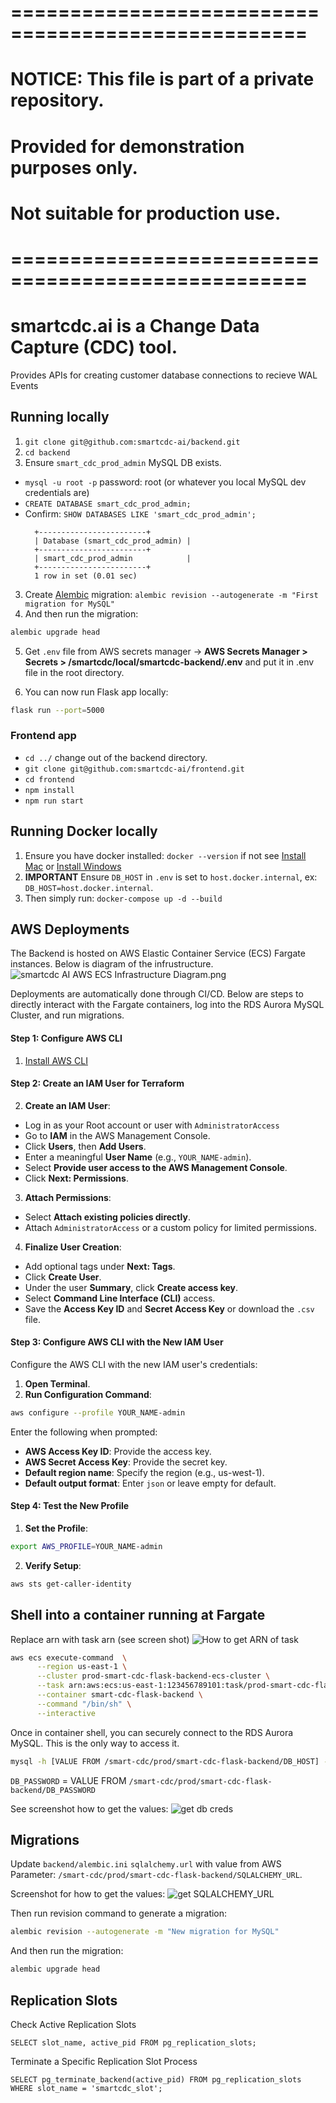 # ===================================================
# NOTICE: This file is part of a private repository.
# Provided for demonstration purposes only.
# Not suitable for production use.
# ===================================================

# smartcdc.ai is a Change Data Capture (CDC) tool.
Provides APIs for creating customer database connections to recieve WAL Events

## Running locally

1. `git clone git@github.com:smartcdc-ai/backend.git` 
2. `cd backend`
3. Ensure `smart_cdc_prod_admin` MySQL DB exists. 
  - `mysql -u root -p` password: root (or whatever you local MySQL dev credentials are)
  - `CREATE DATABASE smart_cdc_prod_admin;`
  - Confirm: `SHOW DATABASES LIKE 'smart_cdc_prod_admin';`
    ```mysql
      +------------------------+
      | Database (smart_cdc_prod_admin) |
      +------------------------+
      | smart_cdc_prod_admin            |
      +------------------------+
      1 row in set (0.01 sec)
    ```

3. Create [Alembic](https://flask-alembic.readthedocs.io/en/latest/) migration: `alembic revision --autogenerate -m "First migration for MySQL"`
4. And then run the migration:
```bash
alembic upgrade head
```

5. Get `.env` file from AWS secrets manager → **AWS Secrets Manager > Secrets > /smartcdc/local/smartcdc-backend/.env** and put it in .env file in the root directory.

6. You can now run Flask app locally:
```bash
flask run --port=5000
```

### Frontend app
- `cd ../` change out of the backend directory.
- `git clone git@github.com:smartcdc-ai/frontend.git`
- `cd frontend`
- `npm install`
- `npm run start`

## Running Docker locally
1. Ensure you have docker installed:
`docker --version` if not see [Install Mac](https://docs.docker.com/desktop/setup/install/mac-install/) or [Install Windows](https://docs.docker.com/desktop/setup/install/windows-install/)
2. **IMPORTANT** Ensure `DB_HOST` in `.env` is set to `host.docker.internal`, ex: `DB_HOST=host.docker.internal`. 
3. Then simply run: `docker-compose up -d --build`



## AWS Deployments
The Backend is hosted on AWS Elastic Container Service (ECS) Fargate instances. Below is diagram of the infrustructure.
![smartcdc AI AWS ECS Infrastructure Diagram.png](https://space-rocket.com/ecs-terraform-diagram.png)

Deployments are automatically done through CI/CD. Below are steps to directly interact with the Fargate containers, log into the RDS Aurora MySQL Cluster, and run migrations. 

#### Step 1: Configure AWS CLI
1. [Install AWS CLI](https://docs.aws.amazon.com/cli/latest/userguide/getting-started-install.html)

#### Step 2: Create an IAM User for Terraform
2. **Create an IAM User**:
- Log in as your Root account or user with `AdministratorAccess`
- Go to **IAM** in the AWS Management Console.
- Click **Users**, then **Add Users**.
- Enter a meaningful **User Name** (e.g., `YOUR_NAME-admin`).
- Select **Provide user access to the AWS Management Console**.
- Click **Next: Permissions**.

3. **Attach Permissions**:
- Select **Attach existing policies directly**.
- Attach `AdministratorAccess` or a custom policy for limited permissions.

4. **Finalize User Creation**:
- Add optional tags under **Next: Tags**.
- Click **Create User**.
- Under the user **Summary**, click **Create access key**.
- Select **Command Line Interface (CLI)** access.
- Save the **Access Key ID** and **Secret Access Key** or download the `.csv` file.

#### Step 3: Configure AWS CLI with the New IAM User
Configure the AWS CLI with the new IAM user's credentials:

1. **Open Terminal**.
2. **Run Configuration Command**:
```bash
aws configure --profile YOUR_NAME-admin
```

Enter the following when prompted:
- **AWS Access Key ID**: Provide the access key.
- **AWS Secret Access Key**: Provide the secret key.
- **Default region name**: Specify the region (e.g., us-west-1).
- **Default output format**: Enter `json` or leave empty for default.

#### Step 4: Test the New Profile
1. **Set the Profile**:
```bash
export AWS_PROFILE=YOUR_NAME-admin
```

2. **Verify Setup**:
```bash
aws sts get-caller-identity
```


## Shell into a container running at Fargate
Replace arn with task arn (see screen shot)
![How to get ARN of task](https://space-rocket-hugo-woeflz.s3.us-east-1.amazonaws.com/Screenshot+2024-12-30+at+2.23.06+AM.png)

```bash
aws ecs execute-command  \
      --region us-east-1 \
      --cluster prod-smart-cdc-flask-backend-ecs-cluster \
      --task arn:aws:ecs:us-east-1:123456789101:task/prod-smart-cdc-flask-backend-ecs-cluster/57f12b90586c4cc89aae6df406fc9d43 \
      --container smart-cdc-flask-backend \
      --command "/bin/sh" \
      --interactive
```

Once in container shell, you can securely connect to the RDS Aurora MySQL. This is the only way to access it.

```bash
mysql -h [VALUE FROM /smart-cdc/prod/smart-cdc-flask-backend/DB_HOST] -u [VALUE FROM /smart-cdc/prod/smart-cdc-flask-backend/DB_USER] -p
```

`DB_PASSWORD` = VALUE FROM `/smart-cdc/prod/smart-cdc-flask-backend/DB_PASSWORD`

See screenshot how to get the values:
![get db creds](https://space-rocket-hugo-woeflz.s3.us-east-1.amazonaws.com/parameterstore.png)

## Migrations
Update `backend/alembic.ini` `sqlalchemy.url` with value from AWS Parameter: `/smart-cdc/prod/smart-cdc-flask-backend/SQLALCHEMY_URL`. 

Screenshot for how to get the values:
![get SQLALCHEMY_URL](https://space-rocket-hugo-woeflz.s3.us-east-1.amazonaws.com/sqlalchemyurl.png)


Then run revision command to generate a migration:
```bash
alembic revision --autogenerate -m "New migration for MySQL"
```

And then run the migration:
```bash
alembic upgrade head
```

## Replication Slots

Check Active Replication Slots
```
SELECT slot_name, active_pid FROM pg_replication_slots;
```

Terminate a Specific Replication Slot Process
```
SELECT pg_terminate_backend(active_pid) FROM pg_replication_slots WHERE slot_name = 'smartcdc_slot';
```


